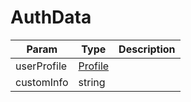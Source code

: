 # AuthData

| Param | Type | Description |
| ------ | ------ | ----------- |
| userProfile   | [Profile](Profile.md)   |   |
| customInfo   | string   |   |
